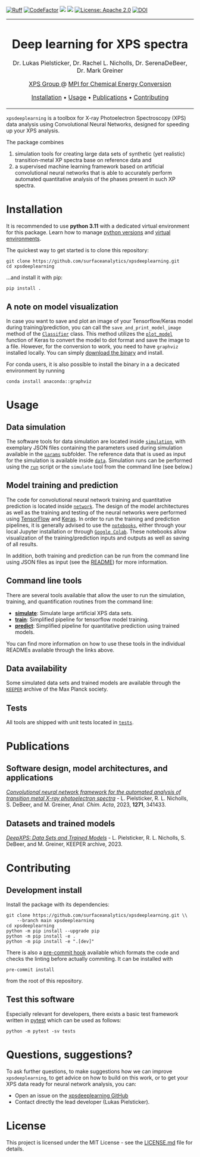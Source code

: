 [![Ruff](https://img.shields.io/endpoint?url=https://raw.githubusercontent.com/astral-sh/ruff/main/assets/badge/v2.json)](https://github.com/astral-sh/ruff)
<a href="https://www.codefactor.io/repository/github/surfaceanalytics/xpsdeeplearning"><img src="https://www.codefactor.io/repository/github/surfaceanalytics/xpsdeeplearning/badge?s=e9dbf0ea5d4ce269c738ea85e856fd6811b425ce" alt="CodeFactor" /></a>
![](https://github.com/FAIRmat-NFDI/pynxtools/actions/workflows/pytest.yml/badge.svg)
![](https://github.com/FAIRmat-NFDI/pynxtools/actions/workflows/pylint.yml/badge.svg)
[![License: Apache 2.0](https://img.shields.io/badge/License-Apache_2.0-blue.svg)](https://github.com/lukaspie/xpsdeeplearning/blob/main/LICENSE)
[![DOI](https://zenodo.org/badge/444112446.svg)](https://zenodo.org/badge/latestdoi/444112446)

<table align="center">
<tr><td align="center" width="10000">

# <strong> Deep learning for XPS spectra </strong>

<p>
    Dr. Lukas Pielsticker,
    Dr. Rachel L. Nicholls,
    Dr. SerenaDeBeer,
    Dr. Mark Greiner
    <br>
</p>

<p>
    <a href="https://www.cec.mpg.de/en/research/scientific-infrastructure/dr-walid-hetaba">XPS Group </a> @ <a href="https://www.cec.mpg.de">MPI for Chemical Energy Conversion </a>
</p>

<p>
    <a href="#installation">Installation</a> • <a href="#usage">Usage</a> • <a href="#publications">Publications</a> • <a href="#contributing">Contributing</a>
</p>

</td></tr></table>

`xpsdeeplearning` is a toolbox for X-ray Photoelectron Spectroscopy (XPS) data analysis using Convolutional Neural Networks, designed for speeding up your XPS analysis.

The package combines
1) simulation tools for creating large data sets of synthetic (yet realistic) transition-metal XP spectra base on reference data and
2) a supervised machine learning framework based on artificial convolutional neural networks that is able to accurately perform automated quantitative analysis of the phases present in such XP spectra.

# Installation
It is recommended to use **python 3.11** with a dedicated virtual environment for this package.
Learn how to manage [python versions](https://github.com/pyenv/pyenv) and
[virtual environments](https://realpython.com/python-virtual-environments-a-primer/).

The quickest way to get started is to clone this repository:

```shell
git clone https://github.com/surfaceanalytics/xpsdeeplearning.git
cd xpsdeeplearning
```
...and install it with pip:
```shell
pip install .
```

## A note on model visualization
In case you want to save and plot an image of your Tensorflow/Keras model during training/prediction, you can call the `save_and_print_model_image` method of the [`Classifier`](https://github.com/surfaceanalytics/xpsdeeplearning/tree/main/network/classifier.py) class. This method utilizes the [`plot_model`](https://keras.io/api/utils/model_plotting_utils/) function of Keras to convert the model to dot format and save the image to a file. However, for the conversion to work, you need to have `graphviz` installed locally. You can simply [download the binary](https://www.graphviz.org/download/source/) and install.

For conda users, it is also possible to install the binary in a a decicated environment by running
```shell
conda install anaconda::graphviz
```

# Usage
## Data simulation
The software tools for data simulation are located inside [`simulation`](https://github.com/surfaceanalytics/xpsdeeplearning/tree/main/simulation), with exemplary JSON files containing the parameters used during simulation available in the [`params`](https://github.com/surfaceanalytics/xpsdeeplearning/tree/main/simulation/params) subfolder. The reference data that is used as input for the simulation is available inside [`data`](https://github.com/surfaceanalytics/xpsdeeplearning/tree/main/data). Simulation runs can be performed using the [`run`](https://github.com/surfaceanalytics/xpsdeeplearning/tree/main/simulation/run.py) script or the `simulate` tool from the command line (see below.)

## Model training and prediction
The code for convolutional neural network training and quantitative prediction is located inside [`network`](https://github.com/surfaceanalytics/xpsdeeplearning/tree/main/network). The design of the model architectures as well as the training and testing of the neural networks were performed using [TensorFlow](https://www.tensorflow.org/) and [Keras](https://keras.io/). In order to run the training and prediction pipelines, it is generally advised to use the [`notebooks`](https://github.com/surfaceanalytics/xpsdeeplearning/tree/main/notebooks), either through your local Jupyter installation or through [`Google Colab`](https://colab.research.google.com/). These notebooks allow visualization of the training/prediction inputs and outputs as well as saving of all results.

In addition, both training and prediction can be run from the command line using JSON files as input (see the [README](https://github.com/surfaceanalytics/xpsdeeplearning/tree/main/xpsdeeplearning/network/README.md)) for more information.

## Command line tools
There are several tools available that allow the user to run the simulation, training, and quantification routines from the command line:
- [**simulate**](https://github.com/surfaceanalytics/xpsdeeplearning/tree/main/xpsdeeplearning/simulation/README.md): Simulate large artificial XPS data sets.
- [**train**](https://github.com/surfaceanalytics/xpsdeeplearning/tree/main/xpsdeeplearning/network/README.md): Simplified pipeline for tensorflow model training.
- [**predict**](https://github.com/surfaceanalytics/xpsdeeplearning/tree/main/xpsdeeplearning/network/README.md): Simplified pipeline for quantitative prediction using trained models.

You can find more information on how to use these tools in the individual READMEs available through the links above.

## Data availability
Some simulated data sets and trained models are available through the [`KEEPER`](https://keeper.mpdl.mpg.de/d/25ebee640ba54622864a/) archive of the Max Planck society.

## Tests
All tools are shipped with unit tests located in [`tests`](https://github.com/surfaceanalytics/xpsdeeplearning/tree/main/tests).

# Publications
## Software design, model architectures, and applications
*[Convolutional neural network framework for the automated analysis of transition metal X-ray photoelectron spectra](https://doi.org/10.1016/j.aca.2023.341433)* - L. Pielsticker, R. L. Nicholls, S. DeBeer, and M. Greiner, *Anal. Chim. Acta*, 2023, **1271**, 341433.
## Datasets and trained models
*[DeepXPS: Data Sets and Trained Models](https://keeper.mpdl.mpg.de/d/25ebee640ba54622864a/)* - L. Pielsticker, R. L. Nicholls, S. DeBeer, and M. Greiner, KEEPER archive, 2023.

# Contributing
## Development install
Install the package with its dependencies:

```shell
git clone https://github.com/surfaceanalytics/xpsdeeplearning.git \\
    --branch main xpsdeeplearning
cd xpsdeeplearning
python -m pip install --upgrade pip
python -m pip install -e .
python -m pip install -e ".[dev]"
```

There is also a [pre-commit hook](https://pre-commit.com/#intro) available
which formats the code and checks the linting before actually commiting.
It can be installed with
```shell
pre-commit install
```
from the root of this repository.

## Test this software

Especially relevant for developers, there exists a basic test framework written in
[pytest](https://docs.pytest.org/en/stable/) which can be used as follows:

```shell
python -m pytest -sv tests
```

# Questions, suggestions?

To ask further questions, to make suggestions how we can improve `xpsdeeplearning`, to get advice
on how to build on this work, or to get your XPS data ready for neural network analysis, you can:

- Open an issue on the [xpsdeeplearning GitHub](https://github.com/surfaceanalytics/xpsdeeplearning)
- Contact directly the lead developer (Lukas Pielsticker).

# License

This project is licensed under the MIT License - see the [LICENSE.md](LICENSE.md) file for details.